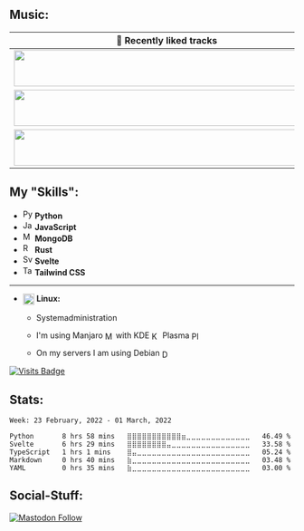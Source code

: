 <!--

<p align="center">

<img src="https://github.com/mawoka-myblock/mawoka-myblock/raw/main/intro.gif" />

</p>

-->
<!--
# Question

## Have you ever heard of Startpage.com?

[![](https://img.shields.io/badge/-Yes-brightgreen?style=for-the-badge)](https://go.mawoka.eu.org/NxVd8) [![](https://img.shields.io/badge/-No-red?style=for-the-badge)](https://go.mawoka.eu.org/HfH3s)

Results are published every Sunday at 2:00AM

## Results from last week

### For the following question: Do you have a 3D-printer?

|Yes/No |Percent|
|-------|-------|
|**Yes**| 100|
|**No** | 0|
-->

## Music:

<table>
  <thead>
    <tr>
      <th>🥰 Recently liked tracks</th>
    </tr>
  </thead>
  <tbody>
    <tr>
      <td><a href="https://ltqlmq.deta.dev/click/0"><img src="https://ltqlmq.deta.dev/pic/0" width="540" height="64"></a></td>
    </tr>
    <tr></tr> <!-- hide gray row -->
    <tr>
      <td><a href="https://ltqlmq.deta.dev/click/1"><img src="https://ltqlmq.deta.dev/pic/1" width="540" height="64"></a></td>
    </tr>
    <tr></tr> <!-- hide gray row -->
    <tr>
      <td><a href="https://ltqlmq.deta.dev/click/2"><img src="https://ltqlmq.deta.dev/pic/2" width="540" height="64"></a></td>
    </tr>
  </tbody>
</table>

## My "Skills":

- <img src="https://simpleicons.org/icons/python.svg" height="17em" alt="Python" title="Python"/> **Python**
- <img src="https://simpleicons.org/icons/javascript.svg" height="17em" alt="JavaScript" title="JavaScript"/> **JavaScript**
- <img src="https://simpleicons.org/icons/mongodb.svg" height="17em" alt="MongoDB" title="MongoDB"/> **MongoDB**
- <img src="https://simpleicons.org/icons/rust.svg" height="17em" alt="Rust" title="Rust"> **Rust**
- <img src="https://simpleicons.org/icons/svelte.svg" height="17em" alt="Svelte" title="Svelte"> **Svelte**
- <img src="https://simpleicons.org/icons/tailwindcss.svg" height="17em" alt="Tailwind CSS" title="Tailwind CSS"> **Tailwind CSS**

---

-   <img src="https://simpleicons.org/icons/linux.svg" height="20em" align="center" alt="Linux" title="Linux"/> **Linux:**

    -   Systemadministration

    -   I'm using
        Manjaro [<img src="https://manjaro.org/img/logo.svg" height="15em" align="center" alt="Manjaro" title="Manjaro"/>](https://manjaro.org)
        with
        KDE [<img src="https://simpleicons.org/icons/kde.svg" height="15em" align="center" alt="KDE" title="KDE"/>](https://kde.org)
        Plasma [<img src="https://kde.org/images/plasma.svg" height="15em" align="center" alt="Plasma" title="Plasma"/>](https://kde.org/plasma-desktop)

    -   On my servers I am using
        Debian [<img src="https://www.debian.org/logos/openlogo-nd.svg" height="15em" align="center" alt="Debian" title="Debian"/>](https://debian.org)

<!--
## Other stuff:

- **Privacy:**

- It isn't really a skill, but it is something I really like 💓


- **Tools I use regularly:**

- Android [<img src="https://simpleicons.org/icons/android.svg" height="20em" align="center" alt="Android" title="Android"/>](https://www.android.com/)

- PyCharm [<img src="https://simpleicons.org/icons/pycharm.svg" height="20em" align="center" alt="PyCharm" title="PyCharm"/>](https://www.jetbrains.com/pycharm/)

- Vikunja [<img src="https://kolaente.dev/vikunja/frontend/raw/branch/main/public/favicon.ico" height="20em" align="center" alt="Vikunja" title="Vikunja"/>](https://vikunja.io)
-->

[![Visits Badge](https://badges.pufler.dev/visits/mawoka-myblock/mawoka-myblock)](https://mawoka.eu/lol)

## Stats:

<!--START_SECTION:waka-->
```text
Week: 23 February, 2022 - 01 March, 2022

Python       8 hrs 58 mins   ⣿⣿⣿⣿⣿⣿⣿⣿⣿⣿⣿⣶⣀⣀⣀⣀⣀⣀⣀⣀⣀⣀⣀⣀⣀   46.49 % 
Svelte       6 hrs 29 mins   ⣿⣿⣿⣿⣿⣿⣿⣿⣤⣀⣀⣀⣀⣀⣀⣀⣀⣀⣀⣀⣀⣀⣀⣀⣀   33.58 % 
TypeScript   1 hrs 1 mins    ⣿⣤⣀⣀⣀⣀⣀⣀⣀⣀⣀⣀⣀⣀⣀⣀⣀⣀⣀⣀⣀⣀⣀⣀⣀   05.24 % 
Markdown     0 hrs 40 mins   ⣷⣀⣀⣀⣀⣀⣀⣀⣀⣀⣀⣀⣀⣀⣀⣀⣀⣀⣀⣀⣀⣀⣀⣀⣀   03.48 % 
YAML         0 hrs 35 mins   ⣷⣀⣀⣀⣀⣀⣀⣀⣀⣀⣀⣀⣀⣀⣀⣀⣀⣀⣀⣀⣀⣀⣀⣀⣀   03.00 % 
```
<!--END_SECTION:waka-->


## Social-Stuff:

[![Mastodon Follow](https://img.shields.io/mastodon/follow/000197929?domain=https%3A%2F%2Fmastodon.online&style=social)](https://mastodon.online/invite/Mhw5dbRx)
